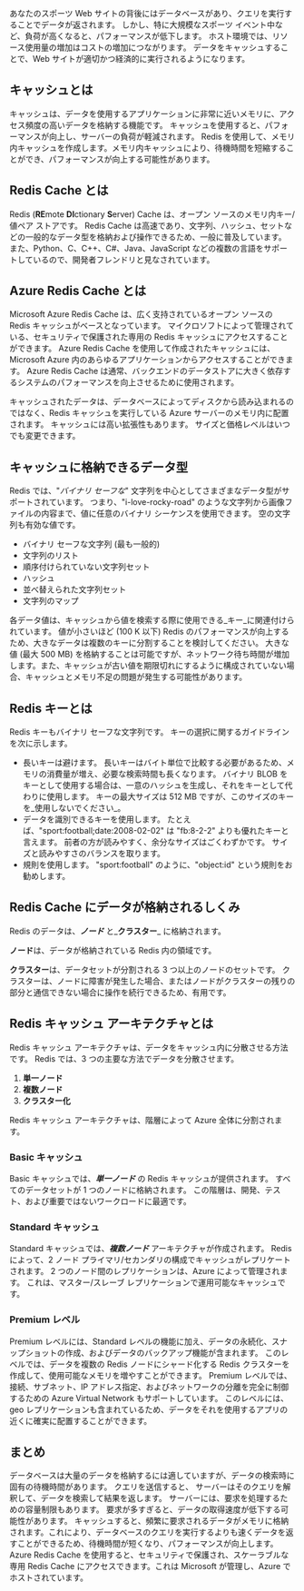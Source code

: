 あなたのスポーツ Web サイトの背後にはデータベースがあり、クエリを実行することでデータが返されます。 しかし、特に大規模なスポーツ イベント中など、負荷が高くなると、パフォーマンスが低下します。 ホスト環境では、リソース使用量の増加はコストの増加につながります。 データをキャッシュすることで、Web サイトが適切かつ経済的に実行されるようになります。

## <a name="what-is-caching"></a>キャッシュとは

キャッシュは、データを使用するアプリケーションに非常に近いメモリに、アクセス頻度の高いデータを格納する機能です。 キャッシュを使用すると、パフォーマンスが向上し、サーバーの負荷が軽減されます。 Redis を使用して、メモリ内キャッシュを作成します。メモリ内キャッシュにより、待機時間を短縮することができ、パフォーマンスが向上する可能性があります。

## <a name="what-is-a-redis-cache"></a>Redis Cache とは

Redis (**RE**mote **DI**ctionary **S**erver) Cache は、オープン ソースのメモリ内キー/値ペア ストアです。 Redis Cache は高速であり、文字列、ハッシュ、セットなどの一般的なデータ型を格納および操作できるため、一般に普及しています。 また、Python、C、C++、C#、Java、JavaScript などの複数の言語をサポートしているので、開発者フレンドリと見なされています。

## <a name="what-is-azure-redis-cache"></a>Azure Redis Cache とは

Microsoft Azure Redis Cache は、広く支持されているオープン ソースの Redis キャッシュがベースとなっています。 マイクロソフトによって管理されている、セキュリティで保護された専用の Redis キャッシュにアクセスすることができます。 Azure Redis Cache を使用して作成されたキャッシュには、Microsoft Azure 内のあらゆるアプリケーションからアクセスすることができます。 Azure Redis Cache は通常、バックエンドのデータストアに大きく依存するシステムのパフォーマンスを向上させるために使用されます。

キャッシュされたデータは、データベースによってディスクから読み込まれるのではなく、Redis キャッシュを実行している Azure サーバーのメモリ内に配置されます。 キャッシュには高い拡張性もあります。 サイズと価格レベルはいつでも変更できます。

## <a name="what-type-of-data-can-be-stored-in-the-cache"></a>キャッシュに格納できるデータ型

Redis では、"_バイナリ セーフな_" 文字列を中心としてさまざまなデータ型がサポートされています。 つまり、"i-love-rocky-road" のような文字列から画像ファイルの内容まで、値に任意のバイナリ シーケンスを使用できます。 空の文字列も有効な値です。

- バイナリ セーフな文字列 (最も一般的)
- 文字列のリスト
- 順序付けられていない文字列セット
- ハッシュ
- 並べ替えられた文字列セット
- 文字列のマップ

各データ値は、キャッシュから値を検索する際に使用できる_キー_に関連付けられています。 値が小さいほど (100 K 以下) Redis のパフォーマンスが向上するため、大きなデータは複数のキーに分割することを検討してください。 大きな値 (最大 500 MB) を格納することは可能ですが、ネットワーク待ち時間が増加します。また、キャッシュが古い値を期限切れにするように構成されていない場合、キャッシュとメモリ不足の問題が発生する可能性があります。

## <a name="what-is-a-redis-key"></a>Redis キーとは
Redis キーもバイナリ セーフな文字列です。 キーの選択に関するガイドラインを次に示します。

- 長いキーは避けます。 長いキーはバイト単位で比較する必要があるため、メモリの消費量が増え、必要な検索時間も長くなります。 バイナリ BLOB をキーとして使用する場合は、一意のハッシュを生成し、それをキーとして代わりに使用します。 キーの最大サイズは 512 MB ですが、このサイズのキーを_使用しないでください_。
- データを識別できるキーを使用します。 たとえば、"sport:football;date:2008-02-02" は "fb:8-2-2" よりも優れたキーと言えます。 前者の方が読みやすく、余分なサイズはごくわずかです。 サイズと読みやすさのバランスを取ります。
- 規則を使用します。 "sport:football" のように、"object:id" という規則をお勧めします。 

## <a name="how-is-data-stored-in-a-redis-cache"></a>Redis Cache にデータが格納されるしくみ

Redis のデータは、_**ノード**_ と_**クラスター**_ に格納されます。

**ノード**は、データが格納されている Redis 内の領域です。

**クラスター**は、データセットが分割される 3 つ以上のノードのセットです。 クラスターは、ノードに障害が発生した場合、またはノードがクラスターの残りの部分と通信できない場合に操作を続行できるため、有用です。

## <a name="what-are-redis-caching-architectures"></a>Redis キャッシュ アーキテクチャとは

Redis キャッシュ アーキテクチャは、データをキャッシュ内に分散させる方法です。 Redis では、3 つの主要な方法でデータを分散させます。

1. **単一ノード**
1. **複数ノード**
1. **クラスター化**

Redis キャッシュ アーキテクチャは、階層によって Azure 全体に分割されます。

### <a name="basic-cache"></a>Basic キャッシュ

Basic キャッシュでは、_**単一ノード**_ の Redis キャッシュが提供されます。 すべてのデータセットが 1 つのノードに格納されます。 この階層は、開発、テスト、および重要ではないワークロードに最適です。

### <a name="standard-cache"></a>Standard キャッシュ

Standard キャッシュでは、_**複数ノード**_ アーキテクチャが作成されます。 Redis によって、2 ノード プライマリ/セカンダリの構成でキャッシュがレプリケートされます。 2 つのノード間のレプリケーションは、Azure によって管理されます。 これは、マスター/スレーブ レプリケーションで運用可能なキャッシュです。

### <a name="premium-tier"></a>Premium レベル

Premium レベルには、Standard レベルの機能に加え、データの永続化、スナップショットの作成、およびデータのバックアップ機能が含まれます。 このレベルでは、データを複数の Redis ノードにシャード化する Redis クラスターを作成して、使用可能なメモリを増やすことができます。 Premium レベルでは、接続、サブネット、IP アドレス指定、およびネットワークの分離を完全に制御するための Azure Virtual Network もサポートしています。 このレベルには、geo レプリケーションも含まれているため、データをそれを使用するアプリの近くに確実に配置することができます。

## <a name="summary"></a>まとめ

データベースは大量のデータを格納するには適していますが、データの検索時に固有の待機時間があります。 クエリを送信すると、 サーバーはそのクエリを解釈して、データを検索して結果を返します。 サーバーには、要求を処理するための容量制限もあります。 要求が多すぎると、データの取得速度が低下する可能性があります。 キャッシュすると、頻繁に要求されるデータがメモリに格納されます。これにより、データベースのクエリを実行するよりも速くデータを返すことができるため、待機時間が短くなり、パフォーマンスが向上します。 Azure Redis Cache を使用すると、セキュリティで保護され、スケーラブルな専用 Redis Cache にアクセスできます。これは Microsoft が管理し、Azure でホストされています。
